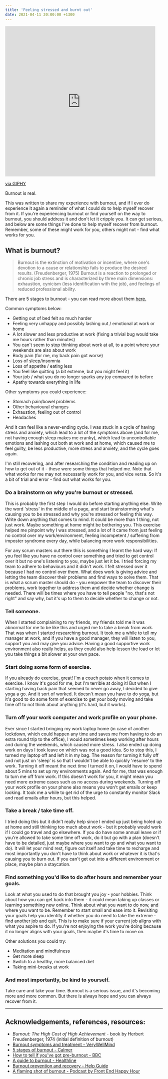 ```yaml
---
title: 'Feeling stressed and burnt out'
date: 2021-04-11 20:00:00 +1300
---
```


<iframe src="https://giphy.com/embed/cVWZ8dVs5VOEvdhH1M" width="480" height="480" frameBorder="0" class="giphy-embed" allowFullScreen title="burnout-coffee-gif"></iframe><p><a href="https://giphy.com/gifs/coffee-morning-caffein-cVWZ8dVs5VOEvdhH1M">via GIPHY</a></p>

Burnout is real.

This was written to share my experience with burnout, and if I ever do experience it again a reminder of what I could do to help myself recover from it. If you're experiencing burnout or find yourself on the way to burnout, you should address it and don't let it cripple you. It can get serious, and below are some things I've done to help myself recover from burnout. Remember, some of these might work for you, others might not - find what works for you.

## What is burnout?

> Burnout is the extinction of motivation or incentive, where one's devotion to a cause or relationship fails to produce the desired results. (Freudenberger, 1975) Burnout is a reaction to prolonged or chronic job stress and is characterized by three main dimensions: exhaustion, cynicism (less identification with the job), and feelings of reduced professional ability.

There are 5 stages to burnout - you can read more about them [here.](https://www.thisiscalmer.com/blog/5-stages-of-burnout)

Common symptoms below:

- Getting out of bed felt so much harder
- Feeling very unhappy and possibly lashing out / emotional at work or home
- A lot slower and less productive at work (fixing a trivial bug would take me hours rather than minutes)
- You can't seem to stop thinking about work at all, to a point where your weekends are also about work
- Body pain (for me, my back pain got worse)
- Loss of sleep/insomnia
- Loss of appetite / eating less
- You feel like quitting (a bit extreme, but you might feel it)
- Your job / what you do no longer sparks any joy compared to before
- Apathy towards everything in life

Other symptoms you could experience:

- Stomach pain/bowel problems
- Other behavioural changes
- Exhaustion, feeling out of control
- Headaches

And it can feel like a never-ending cycle. I was stuck in a cycle of having stress and anxiety, which lead to a lot of the symptoms above (and for me, not having enough sleep makes me cranky), which lead to uncontrollable emotions and lashing out both at work and at home, which caused me to feel guilty, be less productive, more stress and anxiety, and the cycle goes again.

I'm still recovering, and after researching the condition and reading up on how to get out of it - these were some things that helped me. Note that what works for me may not necessarily work for you, and vice versa. So it's a bit of trial and error - find out what works for you.

### Do a brainstorm on why you're burnout or stressed.

This is probably the first step I would do before starting anything else. Write the word 'stress' in the middle of a page, and start brainstorming what's causing you to be stressed and why you're stressed or feeling this way. Write down anything that comes to mind. It could be more than 1 thing, not just work. Maybe something at home might be bothering you. This exercise helped me pinpoint why I was stressed, and a lot of it came from just feeling no control over my work/environment, feeling incompetent / suffering from imposter syndrome every day, while balancing more work responsibilities.

For any scrum masters out there this is something I learnt the hard way: If you feel like you have no control over something and tried to get control over it but no one's listening to you, maybe just let it be. I tried forcing my team to adhere to behaviours and it didn't work. I felt stressed over it because I had no control over them. What does work is giving advice and letting the team discover their problems and find ways to solve them. That is what a scrum master should do - you empower the team to discover their problems, work together to address them and decide whether change is needed. There will be times where you have to tell people "no, that's not right" and say why, but it's up to them to decide whether to change or not.

### Tell someone.

When I started complaining to my friends, my friends told me it was abnormal for me to be like this and urged me to take a break from work. That was when I started researching burnout. It took me a while to tell my manager at work, and if you have a good manager, they will listen to you, support you and may give you advice. Having a good supportive work environment also really helps, as they could also help lessen the load or let you take things a bit slower at your own pace.

### Start doing some form of exercise.

If you already do exercise, great! I'm a couch potato when it comes to exercise. I know it's good for me, but I'm terrible at doing it! But when I starting having back pain that seemed to never go away, I decided to give yoga a go. And it sort of worked.
It doesn't mean you have to do yoga, but it's good to do some form of exercise to get your body moving and take time off to not think about anything (it's hard, but it works).

### Turn off your work computer and work profile on your phone.

Ever since I started bringing my work laptop home (in case of another lockdown, which could happen any time and saves me from having to do an extra round trip to the office), I would sometimes keep working after hours and during the weekends, which caused more stress. I also ended up doing work on days I took leave on which was not a good idea. So to stop this, I turned my laptop off and left it in my bag. The reason for turning it fully off and not just on 'sleep' is so that I wouldn't be able to quickly 'resume' to the work. Turning it off meant the next time I turned it on, I would have to spend about 5 mins to set up my environments again. And for me, that was enough to turn me off from work. If this doesn't work for you, it might mean you need more extreme cases such as no access during weekends.
Turning off your work profile on your phone also means you won't get emails or keep looking. It took me a while to get rid of the urge to constantly monitor Slack and read emails after hours, but this helped.

### Take a break / take time off.

I tried doing this but it didn't really help since I ended up just being holed up at home and still thinking too much about work - but it probably would work if I could go travel and go elsewhere. If you do have some annual leave or if you're allowed to take some time off work, do it but go with a plan (doesn't have to be detailed, just maybe where you want to go and what you want to do).
It will let your mind rest, figure out itself and take time to recharge and most importantly you don't have to think about work or whatever it is that's causing you to burn out. If you can't get out into a different environment or place, maybe plan a staycation.

### Find something you'd like to do after hours and remember your goals.

Look at what you used to do that brought you joy - your hobbies. Think about how you can get back into them - it could mean taking up classes or learning something new online. Think about what you want to do now, and where you want to be. Remember to start small and ease into it. Revisiting your goals help you identify if whether you do need to take the extreme - find another job and quit. This is to make sure if your current job aligns with what you aspire to do. If you're not enjoying the work you're doing because it no longer aligns with your goals, then maybe it's time to move on.

Other solutions you could try:

- Meditation and mindfulness
- Get more sleep
- Switch to a healthy, more balanced diet
- Taking mini-breaks at work

### And most importantly, be kind to yourself.

Take care and take your time. Burnout is a serious issue, and it's becoming more and more common. But there is always hope and you can always recover from it.

---

## Acknowledgements, references, resources:

- _Burnout: The High Cost of High Achievement_ - book by Herbert Freudenberger, 1974 (initial definition of burnout)
- [Burnout symptoms and treatment - VeryWellMind](https://www.verywellmind.com/stress-and-burnout-symptoms-and-causes-3144516)
- [5 stages of burnout - Calmer](https://www.thisiscalmer.com/blog/5-stages-of-burnout)
- [How to tell if you've got pre-burnout - BBC](https://www.bbc.com/worklife/article/20190610-how-to-tell-if-youve-got-pre-burnout)
- [A guide to burnout - Healthline](https://www.healthline.com/health/tips-for-identifying-and-preventing-burnout)
- [Burnout prevention and recovery - Help Guide](https://www.helpguide.org/articles/stress/burnout-prevention-and-recovery.htm)
- [A flaming shot of burnout - Podcast by Front End Happy Hour](https://frontendhappyhour.com/episodes/a-flaming-shot-of-burnout/)
